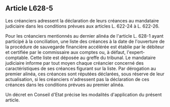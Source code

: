 Article L628-5
----
Les créanciers adressent la déclaration de leurs créances au mandataire
judiciaire dans les conditions prévues aux articles L. 622-24 à L. 622-26.

Pour les créanciers mentionnés au dernier alinéa de l'article L. 628-1 ayant
participé à la conciliation, une liste des créances à la date de l'ouverture de
la procédure de sauvegarde financière accélérée est établie par le débiteur et
certifiée par le commissaire aux comptes ou, à défaut, l'expert-comptable. Cette
liste est déposée au greffe du tribunal. Le mandataire judiciaire informe par
tout moyen chaque créancier concerné des caractéristiques de ses créances
figurant sur la liste. Par dérogation au premier alinéa, ces créances sont
réputées déclarées, sous réserve de leur actualisation, si les créanciers
n'adressent pas la déclaration de ces créances dans les conditions prévues au
premier alinéa.

Un décret en Conseil d'Etat précise les modalités d'application du présent
article.
